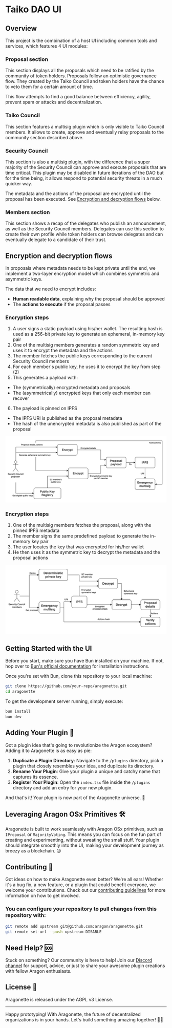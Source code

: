 # Taiko DAO UI

## Overview

This project is the combination of a host UI including common tools and services, which features 4 UI modules:

### Proposal section

This section displays all the proposals which need to be ratified by the community of token holders. Proposals follow an optimistic governance flow. They created by the Taiko Council and token holders have the chance to veto them for a certain amount of time.

This flow attempts to find a good balance between efficiency, agility, prevent spam or attacks and decentralization. 

### Taiko Council

This section features a multisig plugin which is only visible to Taiko Council members. It allows to create, approve and eventually relay proposals to the community section described above. 

### Security Council

This section is also a multisig plugin, with the difference that a super majority of the Security Council can approve and execute proposals that are time critical. This plugin may be disabled in future iterations of the DAO but for the time being, it allows respond to potential security threats in a much quicker way. 

The metadata and the actions of the proposal are encrypted until the proposal has been executed. See [Encryption and decryption flows](#encryption-and-decryption-flows) below.

### Members section

This section shows a recap of the delegates who publish an announcement, as well as the Security Council members. Delegates can use this section to create their own profile while token holders can browse delegates and can eventually delegate to a candidate of their trust.

## Encryption and decryption flows

In proposals where metadata needs to be kept private until the end, we implement a two-layer encryption model which combines symmetric and asymmetric keys.

The data that we need to encrypt includes:
- **Human readable data**, explaining why the proposal should be approved
- The **actions to execute** if the proposal passes

### Encryption steps

1. A user signs a static payload using his/her wallet. The resulting hash is used as a 256-bit private key to generate an ephemeral, in-memory key pair
2. One of the multisig members generates a random symmetric key and uses it to encrypt the metadata and the actions
3. The member fetches the public keys corresponding to the current Security Council members
4. For each member's public key, he uses it to encrypt the key from step (2)
5. This generates a payload with:
  - The (symmetrically) encrypted metadata and proposals
  - The (asymmetrically) encrypted keys that only each member can recover
6. The payload is pinned on IPFS
  - The IPFS URI is published as the proposal metadata
  - The hash of the unencrypted metadata is also published as part of the proposal

![](./readme-encryption-flow.png)

### Encryption steps

1. One of the multisig members fetches the proposal, along with the pinned IPFS metadata
2. The member signs the same predefined payload to generate the in-memory key pair
3. The user locates the key that was encrypted for his/her wallet
4. He then uses it as the symmetric key to decrypt the metadata and the proposal actions

![](./readme-decryption-flow.png)

## Getting Started with the UI

Before you start, make sure you have Bun installed on your machine. If not, hop over to [Bun's official documentation](https://bun.sh/) for installation instructions.

Once you're set with Bun, clone this repository to your local machine:

```bash
git clone https://github.com/your-repo/aragonette.git
cd aragonette
```

To get the development server running, simply execute:

```bash
bun install
bun dev
```

## Adding Your Plugin 🧩

Got a plugin idea that's going to revolutionize the Aragon ecosystem? Adding it to Aragonette is as easy as pie:

1. **Duplicate a Plugin Directory**: Navigate to the `/plugins` directory, pick a plugin that closely resembles your idea, and duplicate its directory.
2. **Rename Your Plugin**: Give your plugin a unique and catchy name that captures its essence.
3. **Register Your Plugin**: Open the `index.tsx` file inside the `/plugins` directory and add an entry for your new plugin.

And that's it! Your plugin is now part of the Aragonette universe. 🌌

## Leveraging Aragon OSx Primitives 🛠

Aragonette is built to work seamlessly with Aragon OSx primitives, such as `IProposal` or `MajorityVoting`. This means you can focus on the fun part of creating and experimenting, without sweating the small stuff. Your plugin should integrate smoothly into the UI, making your development journey as breezy as a blockchain. 😉

## Contributing 🤝

Got ideas on how to make Aragonette even better? We're all ears! Whether it's a bug fix, a new feature, or a plugin that could benefit everyone, we welcome your contributions. Check out our [contributing guidelines](CONTRIBUTING.md) for more information on how to get involved.

### You can configure your repository to pull changes from this repository with:

```bash
git remote add upstream git@github.com:aragon/aragonette.git
git remote set-url --push upstream DISABLE
```

## Need Help? 🆘

Stuck on something? Our community is here to help! Join our [Discord channel](https://discord.com/invite/eqQJkdp) for support, advice, or just to share your awesome plugin creations with fellow Aragon enthusiasts.

## License 📜

Aragonette is released under the AGPL v3 License.

---

Happy prototyping! With Aragonette, the future of decentralized organizations is in your hands. Let's build something amazing together! 🚀🌈
